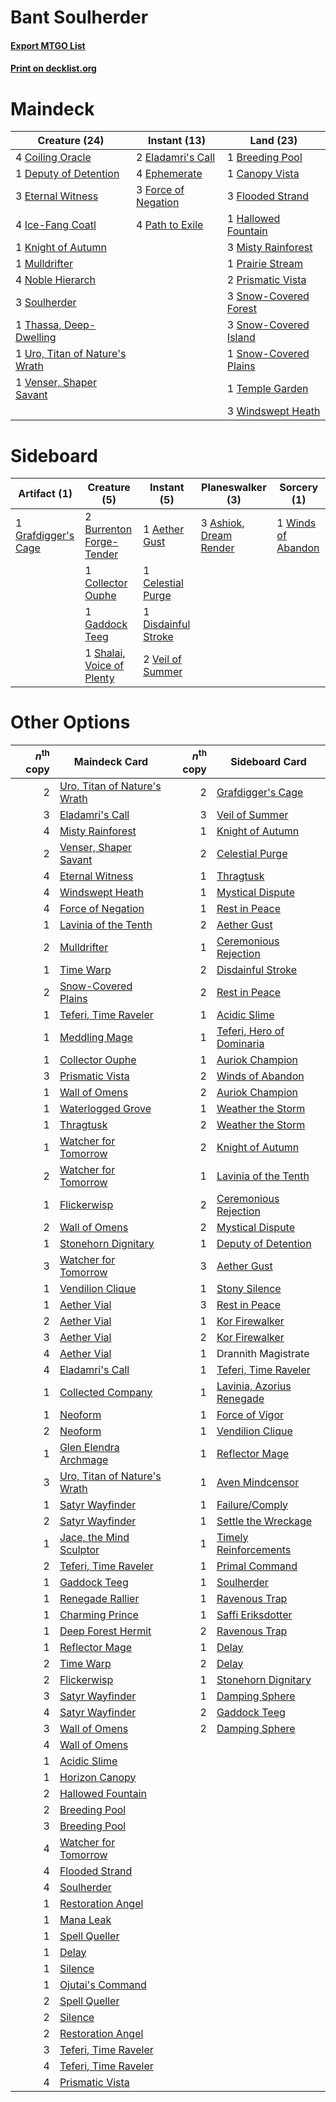 # Bant Soulherder

#### [Export MTGO List](../collection/Bant%20Soulherder/Bant%20Soulherder.txt)
#### [Print on decklist.org](http://decklist.org/?deckmain=1%09Breeding%20Pool%0A1%09Canopy%20Vista%0A4%09Coiling%20Oracle%0A1%09Deputy%20of%20Detention%0A2%09Eladamri's%20Call%0A4%09Ephemerate%0A3%09Eternal%20Witness%0A3%09Flooded%20Strand%0A3%09Force%20of%20Negation%0A1%09Hallowed%20Fountain%0A4%09Ice-Fang%20Coatl%0A1%09Knight%20of%20Autumn%0A3%09Misty%20Rainforest%0A1%09Mulldrifter%0A4%09Noble%20Hierarch%0A4%09Path%20to%20Exile%0A1%09Prairie%20Stream%0A2%09Prismatic%20Vista%0A3%09Snow-Covered%20Forest%0A3%09Snow-Covered%20Island%0A1%09Snow-Covered%20Plains%0A3%09Soulherder%0A1%09Temple%20Garden%0A1%09Thassa,%20Deep-Dwelling%0A1%09Uro,%20Titan%20of%20Nature's%20Wrath%0A1%09Venser,%20Shaper%20Savant%0A3%09Windswept%20Heath&deckside=1%09Aether%20Gust%0A3%09Ashiok,%20Dream%20Render%0A2%09Burrenton%20Forge-Tender%0A1%09Celestial%20Purge%0A1%09Collector%20Ouphe%0A1%09Disdainful%20Stroke%0A1%09Gaddock%20Teeg%0A1%09Grafdigger's%20Cage%0A1%09Shalai,%20Voice%20of%20Plenty%0A2%09Veil%20of%20Summer%0A1%09Winds%20of%20Abandon)
# Maindeck

|                                              Creature (24)                                              |                                         Instant (13)                                         |                                           Land (23)                                            |
|---------------------------------------------------------------------------------------------------------|----------------------------------------------------------------------------------------------|------------------------------------------------------------------------------------------------|
|4 [Coiling Oracle](http://gatherer.wizards.com/Pages/Card/Details.aspx?multiverseid=405176)              |2 [Eladamri's Call](http://gatherer.wizards.com/Pages/Card/Details.aspx?multiverseid=442192)  |1 [Breeding Pool](http://gatherer.wizards.com/Pages/Card/Details.aspx?multiverseid=97088)       |
|1 [Deputy of Detention](http://gatherer.wizards.com/Pages/Card/Details.aspx?multiverseid=457309)         |4 [Ephemerate](http://gatherer.wizards.com/Pages/Card/Details.aspx?multiverseid=463956)       |1 [Canopy Vista](http://gatherer.wizards.com/Pages/Card/Details.aspx?multiverseid=401837)       |
|3 [Eternal Witness](http://gatherer.wizards.com/Pages/Card/Details.aspx?multiverseid=51628)              |3 [Force of Negation](http://gatherer.wizards.com/Pages/Card/Details.aspx?multiverseid=464001)|3 [Flooded Strand](http://gatherer.wizards.com/Pages/Card/Details.aspx?multiverseid=405098)     |
|4 [Ice-Fang Coatl](http://gatherer.wizards.com/Pages/Card/Details.aspx?multiverseid=464152)              |4 [Path to Exile](http://gatherer.wizards.com/Pages/Card/Details.aspx?multiverseid=220511)    |1 [Hallowed Fountain](http://gatherer.wizards.com/Pages/Card/Details.aspx?multiverseid=97071)   |
|1 [Knight of Autumn](http://gatherer.wizards.com/Pages/Card/Details.aspx?multiverseid=452933)            |                                                                                              |3 [Misty Rainforest](http://gatherer.wizards.com/Pages/Card/Details.aspx?multiverseid=405102)   |
|1 [Mulldrifter](http://gatherer.wizards.com/Pages/Card/Details.aspx?multiverseid=389605)                 |                                                                                              |1 [Prairie Stream](http://gatherer.wizards.com/Pages/Card/Details.aspx?multiverseid=401998)     |
|4 [Noble Hierarch](http://gatherer.wizards.com/Pages/Card/Details.aspx?multiverseid=179434)              |                                                                                              |2 [Prismatic Vista](http://gatherer.wizards.com/Pages/Card/Details.aspx?multiverseid=464193)    |
|3 [Soulherder](http://gatherer.wizards.com/Pages/Card/Details.aspx?multiverseid=464163)                  |                                                                                              |3 [Snow-Covered Forest](http://gatherer.wizards.com/Pages/Card/Details.aspx?multiverseid=121192)|
|1 [Thassa, Deep-Dwelling](http://gatherer.wizards.com/Pages/Card/Details.aspx?multiverseid=476322)       |                                                                                              |3 [Snow-Covered Island](http://gatherer.wizards.com/Pages/Card/Details.aspx?multiverseid=121130)|
|1 [Uro, Titan of Nature's Wrath](http://gatherer.wizards.com/Pages/Card/Details.aspx?multiverseid=476480)|                                                                                              |1 [Snow-Covered Plains](http://gatherer.wizards.com/Pages/Card/Details.aspx?multiverseid=121267)|
|1 [Venser, Shaper Savant](http://gatherer.wizards.com/Pages/Card/Details.aspx?multiverseid=136209)       |                                                                                              |1 [Temple Garden](http://gatherer.wizards.com/Pages/Card/Details.aspx?multiverseid=405112)      |
|                                                                                                         |                                                                                              |3 [Windswept Heath](http://gatherer.wizards.com/Pages/Card/Details.aspx?multiverseid=405115)    |


# Sideboard

|                                         Artifact (1)                                         |                                            Creature (5)                                            |                                         Instant (5)                                          |                                        Planeswalker (3)                                         |                                         Sorcery (1)                                         |
|----------------------------------------------------------------------------------------------|----------------------------------------------------------------------------------------------------|----------------------------------------------------------------------------------------------|-------------------------------------------------------------------------------------------------|---------------------------------------------------------------------------------------------|
|1 [Grafdigger's Cage](http://gatherer.wizards.com/Pages/Card/Details.aspx?multiverseid=278452)|2 [Burrenton Forge-Tender](http://gatherer.wizards.com/Pages/Card/Details.aspx?multiverseid=438580) |1 [Aether Gust](http://gatherer.wizards.com/Pages/Card/Details.aspx?multiverseid=466796)      |3 [Ashiok, Dream Render](http://gatherer.wizards.com/Pages/Card/Details.aspx?multiverseid=461155)|1 [Winds of Abandon](http://gatherer.wizards.com/Pages/Card/Details.aspx?multiverseid=463986)|
|                                                                                              |1 [Collector Ouphe](http://gatherer.wizards.com/Pages/Card/Details.aspx?multiverseid=464107)        |1 [Celestial Purge](http://gatherer.wizards.com/Pages/Card/Details.aspx?multiverseid=183055)  |                                                                                                 |                                                                                             |
|                                                                                              |1 [Gaddock Teeg](http://gatherer.wizards.com/Pages/Card/Details.aspx?multiverseid=140188)           |1 [Disdainful Stroke](http://gatherer.wizards.com/Pages/Card/Details.aspx?multiverseid=420705)|                                                                                                 |                                                                                             |
|                                                                                              |1 [Shalai, Voice of Plenty](http://gatherer.wizards.com/Pages/Card/Details.aspx?multiverseid=442923)|2 [Veil of Summer](http://gatherer.wizards.com/Pages/Card/Details.aspx?multiverseid=466952)   |                                                                                                 |                                                                                             |


# Other Options

|*n*<sup>th</sup> copy|                                             Maindeck Card                                             |*n*<sup>th</sup> copy|                                           Sideboard Card                                           |
|--------------------:|-------------------------------------------------------------------------------------------------------|--------------------:|----------------------------------------------------------------------------------------------------|
|                    2|[Uro, Titan of Nature's Wrath](http://gatherer.wizards.com/Pages/Card/Details.aspx?multiverseid=476480)|                    2|[Grafdigger's Cage](http://gatherer.wizards.com/Pages/Card/Details.aspx?multiverseid=278452)        |
|                    3|[Eladamri's Call](http://gatherer.wizards.com/Pages/Card/Details.aspx?multiverseid=442192)             |                    3|[Veil of Summer](http://gatherer.wizards.com/Pages/Card/Details.aspx?multiverseid=466952)           |
|                    4|[Misty Rainforest](http://gatherer.wizards.com/Pages/Card/Details.aspx?multiverseid=405102)            |                    1|[Knight of Autumn](http://gatherer.wizards.com/Pages/Card/Details.aspx?multiverseid=452933)         |
|                    2|[Venser, Shaper Savant](http://gatherer.wizards.com/Pages/Card/Details.aspx?multiverseid=136209)       |                    2|[Celestial Purge](http://gatherer.wizards.com/Pages/Card/Details.aspx?multiverseid=183055)          |
|                    4|[Eternal Witness](http://gatherer.wizards.com/Pages/Card/Details.aspx?multiverseid=51628)              |                    1|[Thragtusk](http://gatherer.wizards.com/Pages/Card/Details.aspx?multiverseid=430614)                |
|                    4|[Windswept Heath](http://gatherer.wizards.com/Pages/Card/Details.aspx?multiverseid=405115)             |                    1|[Mystical Dispute](http://gatherer.wizards.com/Pages/Card/Details.aspx?multiverseid=473020)         |
|                    4|[Force of Negation](http://gatherer.wizards.com/Pages/Card/Details.aspx?multiverseid=464001)           |                    1|[Rest in Peace](http://gatherer.wizards.com/Pages/Card/Details.aspx?multiverseid=442021)            |
|                    1|[Lavinia of the Tenth](http://gatherer.wizards.com/Pages/Card/Details.aspx?multiverseid=368983)        |                    2|[Aether Gust](http://gatherer.wizards.com/Pages/Card/Details.aspx?multiverseid=466796)              |
|                    2|[Mulldrifter](http://gatherer.wizards.com/Pages/Card/Details.aspx?multiverseid=389605)                 |                    1|[Ceremonious Rejection](http://gatherer.wizards.com/Pages/Card/Details.aspx?multiverseid=417613)    |
|                    1|[Time Warp](http://gatherer.wizards.com/Pages/Card/Details.aspx?multiverseid=439354)                   |                    2|[Disdainful Stroke](http://gatherer.wizards.com/Pages/Card/Details.aspx?multiverseid=420705)        |
|                    2|[Snow-Covered Plains](http://gatherer.wizards.com/Pages/Card/Details.aspx?multiverseid=121267)         |                    2|[Rest in Peace](http://gatherer.wizards.com/Pages/Card/Details.aspx?multiverseid=442021)            |
|                    1|[Teferi, Time Raveler](http://gatherer.wizards.com/Pages/Card/Details.aspx?multiverseid=461148)        |                    1|[Acidic Slime](http://gatherer.wizards.com/Pages/Card/Details.aspx?multiverseid=376237)             |
|                    1|[Meddling Mage](http://gatherer.wizards.com/Pages/Card/Details.aspx?multiverseid=179547)               |                    1|[Teferi, Hero of Dominaria](http://gatherer.wizards.com/Pages/Card/Details.aspx?multiverseid=443095)|
|                    1|[Collector Ouphe](http://gatherer.wizards.com/Pages/Card/Details.aspx?multiverseid=464107)             |                    1|[Auriok Champion](http://gatherer.wizards.com/Pages/Card/Details.aspx?multiverseid=72921)           |
|                    3|[Prismatic Vista](http://gatherer.wizards.com/Pages/Card/Details.aspx?multiverseid=464193)             |                    2|[Winds of Abandon](http://gatherer.wizards.com/Pages/Card/Details.aspx?multiverseid=463986)         |
|                    1|[Wall of Omens](http://gatherer.wizards.com/Pages/Card/Details.aspx?multiverseid=247400)               |                    2|[Auriok Champion](http://gatherer.wizards.com/Pages/Card/Details.aspx?multiverseid=72921)           |
|                    1|[Waterlogged Grove](http://gatherer.wizards.com/Pages/Card/Details.aspx?multiverseid=464198)           |                    1|[Weather the Storm](http://gatherer.wizards.com/Pages/Card/Details.aspx?multiverseid=464140)        |
|                    1|[Thragtusk](http://gatherer.wizards.com/Pages/Card/Details.aspx?multiverseid=430614)                   |                    2|[Weather the Storm](http://gatherer.wizards.com/Pages/Card/Details.aspx?multiverseid=464140)        |
|                    1|[Watcher for Tomorrow](http://gatherer.wizards.com/Pages/Card/Details.aspx?multiverseid=464025)        |                    2|[Knight of Autumn](http://gatherer.wizards.com/Pages/Card/Details.aspx?multiverseid=452933)         |
|                    2|[Watcher for Tomorrow](http://gatherer.wizards.com/Pages/Card/Details.aspx?multiverseid=464025)        |                    1|[Lavinia of the Tenth](http://gatherer.wizards.com/Pages/Card/Details.aspx?multiverseid=368983)     |
|                    1|[Flickerwisp](http://gatherer.wizards.com/Pages/Card/Details.aspx?multiverseid=376338)                 |                    2|[Ceremonious Rejection](http://gatherer.wizards.com/Pages/Card/Details.aspx?multiverseid=417613)    |
|                    2|[Wall of Omens](http://gatherer.wizards.com/Pages/Card/Details.aspx?multiverseid=247400)               |                    2|[Mystical Dispute](http://gatherer.wizards.com/Pages/Card/Details.aspx?multiverseid=473020)         |
|                    1|[Stonehorn Dignitary](http://gatherer.wizards.com/Pages/Card/Details.aspx?multiverseid=220160)         |                    1|[Deputy of Detention](http://gatherer.wizards.com/Pages/Card/Details.aspx?multiverseid=457309)      |
|                    3|[Watcher for Tomorrow](http://gatherer.wizards.com/Pages/Card/Details.aspx?multiverseid=464025)        |                    3|[Aether Gust](http://gatherer.wizards.com/Pages/Card/Details.aspx?multiverseid=466796)              |
|                    1|[Vendilion Clique](http://gatherer.wizards.com/Pages/Card/Details.aspx?multiverseid=442065)            |                    1|[Stony Silence](http://gatherer.wizards.com/Pages/Card/Details.aspx?multiverseid=247425)            |
|                    1|[Aether Vial](http://gatherer.wizards.com/Pages/Card/Details.aspx?multiverseid=48146)                  |                    3|[Rest in Peace](http://gatherer.wizards.com/Pages/Card/Details.aspx?multiverseid=442021)            |
|                    2|[Aether Vial](http://gatherer.wizards.com/Pages/Card/Details.aspx?multiverseid=48146)                  |                    1|[Kor Firewalker](http://gatherer.wizards.com/Pages/Card/Details.aspx?multiverseid=442010)           |
|                    3|[Aether Vial](http://gatherer.wizards.com/Pages/Card/Details.aspx?multiverseid=48146)                  |                    2|[Kor Firewalker](http://gatherer.wizards.com/Pages/Card/Details.aspx?multiverseid=442010)           |
|                    4|[Aether Vial](http://gatherer.wizards.com/Pages/Card/Details.aspx?multiverseid=48146)                  |                    1|Drannith Magistrate                                                                                 |
|                    4|[Eladamri's Call](http://gatherer.wizards.com/Pages/Card/Details.aspx?multiverseid=442192)             |                    1|[Teferi, Time Raveler](http://gatherer.wizards.com/Pages/Card/Details.aspx?multiverseid=461148)     |
|                    1|[Collected Company](http://gatherer.wizards.com/Pages/Card/Details.aspx?multiverseid=394519)           |                    1|[Lavinia, Azorius Renegade](http://gatherer.wizards.com/Pages/Card/Details.aspx?multiverseid=457333)|
|                    1|[Neoform](http://gatherer.wizards.com/Pages/Card/Details.aspx?multiverseid=461133)                     |                    1|[Force of Vigor](http://gatherer.wizards.com/Pages/Card/Details.aspx?multiverseid=464113)           |
|                    2|[Neoform](http://gatherer.wizards.com/Pages/Card/Details.aspx?multiverseid=461133)                     |                    1|[Vendilion Clique](http://gatherer.wizards.com/Pages/Card/Details.aspx?multiverseid=442065)         |
|                    1|[Glen Elendra Archmage](http://gatherer.wizards.com/Pages/Card/Details.aspx?multiverseid=157977)       |                    1|[Reflector Mage](http://gatherer.wizards.com/Pages/Card/Details.aspx?multiverseid=407667)           |
|                    3|[Uro, Titan of Nature's Wrath](http://gatherer.wizards.com/Pages/Card/Details.aspx?multiverseid=476480)|                    1|[Aven Mindcensor](http://gatherer.wizards.com/Pages/Card/Details.aspx?multiverseid=426707)          |
|                    1|[Satyr Wayfinder](http://gatherer.wizards.com/Pages/Card/Details.aspx?multiverseid=378508)             |                    1|[Failure/Comply](http://gatherer.wizards.com/Pages/Card/Details.aspx?multiverseid=426923)           |
|                    2|[Satyr Wayfinder](http://gatherer.wizards.com/Pages/Card/Details.aspx?multiverseid=378508)             |                    1|[Settle the Wreckage](http://gatherer.wizards.com/Pages/Card/Details.aspx?multiverseid=435186)      |
|                    1|[Jace, the Mind Sculptor](http://gatherer.wizards.com/Pages/Card/Details.aspx?multiverseid=442051)     |                    1|[Timely Reinforcements](http://gatherer.wizards.com/Pages/Card/Details.aspx?multiverseid=220074)    |
|                    2|[Teferi, Time Raveler](http://gatherer.wizards.com/Pages/Card/Details.aspx?multiverseid=461148)        |                    1|[Primal Command](http://gatherer.wizards.com/Pages/Card/Details.aspx?multiverseid=220571)           |
|                    1|[Gaddock Teeg](http://gatherer.wizards.com/Pages/Card/Details.aspx?multiverseid=140188)                |                    1|[Soulherder](http://gatherer.wizards.com/Pages/Card/Details.aspx?multiverseid=464163)               |
|                    1|[Renegade Rallier](http://gatherer.wizards.com/Pages/Card/Details.aspx?multiverseid=423800)            |                    1|[Ravenous Trap](http://gatherer.wizards.com/Pages/Card/Details.aspx?multiverseid=197537)            |
|                    1|[Charming Prince](http://gatherer.wizards.com/Pages/Card/Details.aspx?multiverseid=472970)             |                    1|[Saffi Eriksdotter](http://gatherer.wizards.com/Pages/Card/Details.aspx?multiverseid=113540)        |
|                    1|[Deep Forest Hermit](http://gatherer.wizards.com/Pages/Card/Details.aspx?multiverseid=464110)          |                    2|[Ravenous Trap](http://gatherer.wizards.com/Pages/Card/Details.aspx?multiverseid=197537)            |
|                    1|[Reflector Mage](http://gatherer.wizards.com/Pages/Card/Details.aspx?multiverseid=407667)              |                    1|[Delay](http://gatherer.wizards.com/Pages/Card/Details.aspx?multiverseid=132228)                    |
|                    2|[Time Warp](http://gatherer.wizards.com/Pages/Card/Details.aspx?multiverseid=439354)                   |                    2|[Delay](http://gatherer.wizards.com/Pages/Card/Details.aspx?multiverseid=132228)                    |
|                    2|[Flickerwisp](http://gatherer.wizards.com/Pages/Card/Details.aspx?multiverseid=376338)                 |                    1|[Stonehorn Dignitary](http://gatherer.wizards.com/Pages/Card/Details.aspx?multiverseid=220160)      |
|                    3|[Satyr Wayfinder](http://gatherer.wizards.com/Pages/Card/Details.aspx?multiverseid=378508)             |                    1|[Damping Sphere](http://gatherer.wizards.com/Pages/Card/Details.aspx?multiverseid=443101)           |
|                    4|[Satyr Wayfinder](http://gatherer.wizards.com/Pages/Card/Details.aspx?multiverseid=378508)             |                    2|[Gaddock Teeg](http://gatherer.wizards.com/Pages/Card/Details.aspx?multiverseid=140188)             |
|                    3|[Wall of Omens](http://gatherer.wizards.com/Pages/Card/Details.aspx?multiverseid=247400)               |                    2|[Damping Sphere](http://gatherer.wizards.com/Pages/Card/Details.aspx?multiverseid=443101)           |
|                    4|[Wall of Omens](http://gatherer.wizards.com/Pages/Card/Details.aspx?multiverseid=247400)               |                     |                                                                                                    |
|                    1|[Acidic Slime](http://gatherer.wizards.com/Pages/Card/Details.aspx?multiverseid=376237)                |                     |                                                                                                    |
|                    1|[Horizon Canopy](http://gatherer.wizards.com/Pages/Card/Details.aspx?multiverseid=409571)              |                     |                                                                                                    |
|                    2|[Hallowed Fountain](http://gatherer.wizards.com/Pages/Card/Details.aspx?multiverseid=97071)            |                     |                                                                                                    |
|                    2|[Breeding Pool](http://gatherer.wizards.com/Pages/Card/Details.aspx?multiverseid=97088)                |                     |                                                                                                    |
|                    3|[Breeding Pool](http://gatherer.wizards.com/Pages/Card/Details.aspx?multiverseid=97088)                |                     |                                                                                                    |
|                    4|[Watcher for Tomorrow](http://gatherer.wizards.com/Pages/Card/Details.aspx?multiverseid=464025)        |                     |                                                                                                    |
|                    4|[Flooded Strand](http://gatherer.wizards.com/Pages/Card/Details.aspx?multiverseid=405098)              |                     |                                                                                                    |
|                    4|[Soulherder](http://gatherer.wizards.com/Pages/Card/Details.aspx?multiverseid=464163)                  |                     |                                                                                                    |
|                    1|[Restoration Angel](http://gatherer.wizards.com/Pages/Card/Details.aspx?multiverseid=240096)           |                     |                                                                                                    |
|                    1|[Mana Leak](http://gatherer.wizards.com/Pages/Card/Details.aspx?multiverseid=45242)                    |                     |                                                                                                    |
|                    1|[Spell Queller](http://gatherer.wizards.com/Pages/Card/Details.aspx?multiverseid=414494)               |                     |                                                                                                    |
|                    1|[Delay](http://gatherer.wizards.com/Pages/Card/Details.aspx?multiverseid=132228)                       |                     |                                                                                                    |
|                    1|[Silence](http://gatherer.wizards.com/Pages/Card/Details.aspx?multiverseid=191083)                     |                     |                                                                                                    |
|                    1|[Ojutai's Command](http://gatherer.wizards.com/Pages/Card/Details.aspx?multiverseid=394642)            |                     |                                                                                                    |
|                    2|[Spell Queller](http://gatherer.wizards.com/Pages/Card/Details.aspx?multiverseid=414494)               |                     |                                                                                                    |
|                    2|[Silence](http://gatherer.wizards.com/Pages/Card/Details.aspx?multiverseid=191083)                     |                     |                                                                                                    |
|                    2|[Restoration Angel](http://gatherer.wizards.com/Pages/Card/Details.aspx?multiverseid=240096)           |                     |                                                                                                    |
|                    3|[Teferi, Time Raveler](http://gatherer.wizards.com/Pages/Card/Details.aspx?multiverseid=461148)        |                     |                                                                                                    |
|                    4|[Teferi, Time Raveler](http://gatherer.wizards.com/Pages/Card/Details.aspx?multiverseid=461148)        |                     |                                                                                                    |
|                    4|[Prismatic Vista](http://gatherer.wizards.com/Pages/Card/Details.aspx?multiverseid=464193)             |                     |                                                                                                    |

